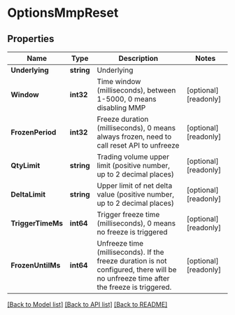 # OptionsMmpReset

## Properties

Name | Type | Description | Notes
------------ | ------------- | ------------- | -------------
**Underlying** | **string** | Underlying | 
**Window** | **int32** | Time window (milliseconds), between 1-5000, 0 means disabling MMP | [optional] [readonly] 
**FrozenPeriod** | **int32** | Freeze duration (milliseconds), 0 means always frozen, need to call reset API to unfreeze | [optional] [readonly] 
**QtyLimit** | **string** | Trading volume upper limit (positive number, up to 2 decimal places) | [optional] [readonly] 
**DeltaLimit** | **string** | Upper limit of net delta value (positive number, up to 2 decimal places) | [optional] [readonly] 
**TriggerTimeMs** | **int64** | Trigger freeze time (milliseconds), 0 means no freeze is triggered | [optional] [readonly] 
**FrozenUntilMs** | **int64** | Unfreeze time (milliseconds). If the freeze duration is not configured, there will be no unfreeze time after the freeze is triggered. | [optional] [readonly] 

[[Back to Model list]](../README.md#documentation-for-models) [[Back to API list]](../README.md#documentation-for-api-endpoints) [[Back to README]](../README.md)


